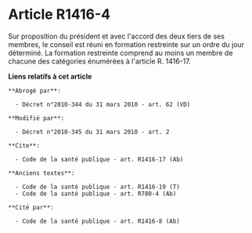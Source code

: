 # Article R1416-4

Sur proposition du président et avec l'accord des deux tiers de ses membres, le conseil est réuni en formation restreinte sur
un ordre du jour déterminé. La formation restreinte comprend au moins un membre de chacune des catégories énumérées à
l'article R. 1416-17.

**Liens relatifs à cet article**

	**Abrogé par**:

	  - Décret n°2010-344 du 31 mars 2010 - art. 62 (VD)

	**Modifié par**:

	  - Décret n°2010-345 du 31 mars 2010 - art. 2

	**Cite**:

	  - Code de la santé publique - art. R1416-17 (Ab)

	**Anciens textes**:

	  - Code de la santé publique - art. R1416-19 (T)
	  - Code de la santé publique - art. R780-4 (Ab)

	**Cité par**:

	  - Code de la santé publique - art. R1416-8 (Ab)
